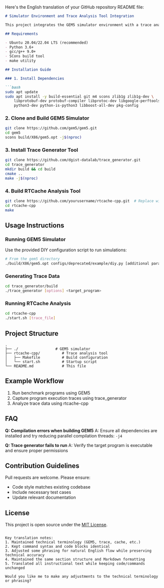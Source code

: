 Here's the English translation of your GitHub repository README file:

```markdown
# Simulator Environment and Trace Analysis Tool Integration

This project integrates the GEM5 simulator environment with a trace analysis toolchain for computer architecture research and cache performance analysis.

## Requirements

- Ubuntu 20.04/22.04 LTS (recommended)
- Python 3.6+
- gcc/g++ 9.0+
- SCons build tool
- make utility

## Installation Guide

### 1. Install Dependencies

```bash
sudo apt update
sudo apt install -y build-essential git m4 scons zlib1g zlib1g-dev \
    libprotobuf-dev protobuf-compiler libprotoc-dev libgoogle-perftools-dev \
    python3-dev python-is-python3 libboost-all-dev pkg-config
```

### 2. Clone and Build GEM5 Simulator

```bash
git clone https://github.com/gem5/gem5.git
cd gem5
scons build/X86/gem5.opt -j$(nproc)
```

### 3. Install Trace Generator Tool

```bash
git clone https://github.com/dgist-datalab/trace_generator.git
cd trace_generator
mkdir build && cd build
cmake ..
make -j$(nproc)
```

### 4. Build RTCache Analysis Tool

```bash
git clone https://github.com/yourusername/rtcache-cpp.git  # Replace with actual repo URL
cd rtcache-cpp
make
```

## Usage Instructions

### Running GEM5 Simulator

Use the provided DIY configuration script to run simulations:

```bash
# From the gem5 directory
./build/X86/gem5.opt configs/deprecated/example/diy.py [additional parameters]
```

### Generating Trace Data

```bash
cd trace_generator/build
./trace_generator [options] <target_program>
```

### Running RTCache Analysis

```bash
cd rtcache-cpp
./start.sh [trace_file]
```

## Project Structure

```
.
├── ./                 # GEM5 simulator
├── rtcache-cpp/          # Trace analysis tool
│   ├── Makefile          # Build configuration
│   └── start.sh          # Startup script
└── README.md             # This file
```

## Example Workflow

1. Run benchmark programs using GEM5
2. Capture program execution traces using trace_generator
3. Analyze trace data using rtcache-cpp

## FAQ

**Q: Compilation errors when building GEM5**
A: Ensure all dependencies are installed and try reducing parallel compilation threads: `-j4`

**Q: Trace generator fails to run**
A: Verify the target program is executable and ensure proper permissions

## Contribution Guidelines

Pull requests are welcome. Please ensure:
- Code style matches existing codebase
- Include necessary test cases
- Update relevant documentation

## License

This project is open source under the [MIT License](LICENSE).
```

Key translation notes:
1. Maintained technical terminology (GEM5, trace, cache, etc.)
2. Kept command syntax and code blocks identical
3. Adjusted some phrasing for natural English flow while preserving technical accuracy
4. Maintained the same section structure and Markdown formatting
5. Translated all instructional text while keeping code/commands unchanged

Would you like me to make any adjustments to the technical terminology or phrasing?
